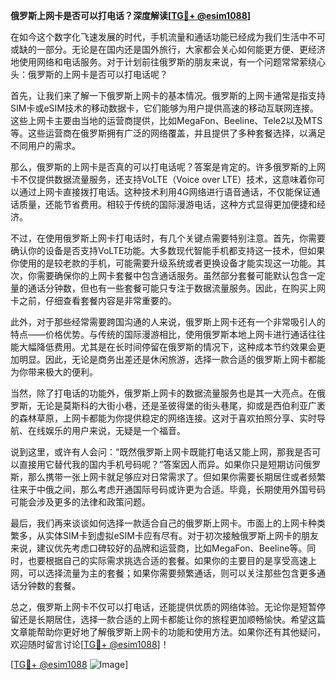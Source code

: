 **俄罗斯上网卡是否可以打电话？深度解读[[TG💪+ @esim1088](https://t.me/s/esim1088)]**

在如今这个数字化飞速发展的时代，手机流量和通话功能已经成为我们生活中不可或缺的一部分。无论是在国内还是国外旅行，大家都会关心如何能更方便、更经济地使用网络和电话服务。对于计划前往俄罗斯的朋友来说，有一个问题常常萦绕心头：俄罗斯的上网卡是否可以打电话呢？

首先，让我们来了解一下俄罗斯上网卡的基本情况。俄罗斯的上网卡通常是指支持SIM卡或eSIM技术的移动数据卡，它们能够为用户提供高速的移动互联网连接。这些上网卡主要由当地的运营商提供，比如MegaFon、Beeline、Tele2以及MTS等。这些运营商在俄罗斯拥有广泛的网络覆盖，并且提供了多种套餐选择，以满足不同用户的需求。

那么，俄罗斯的上网卡是否真的可以打电话呢？答案是肯定的。许多俄罗斯的上网卡不仅提供数据流量服务，还支持VoLTE（Voice over LTE）技术，这意味着你可以通过上网卡直接拨打电话。这种技术利用4G网络进行语音通话，不仅能保证通话质量，还能节省费用。相较于传统的国际漫游电话，这种方式显得更加便捷和经济。

不过，在使用俄罗斯上网卡打电话时，有几个关键点需要特别注意。首先，你需要确认你的设备是否支持VoLTE功能。大多数现代智能手机都支持这一技术，但如果你使用的是较老款的手机，可能需要升级系统或者更换设备才能实现这一功能。其次，你需要确保你的上网卡套餐中包含通话服务。虽然部分套餐可能默认包含一定量的通话分钟数，但也有一些套餐可能只专注于数据流量服务。因此，在购买上网卡之前，仔细查看套餐内容是非常重要的。

此外，对于那些经常需要跨国沟通的人来说，俄罗斯上网卡还有一个非常吸引人的特点——价格优势。与传统的国际漫游相比，使用俄罗斯本地上网卡进行通话往往能大幅降低费用。尤其是在长时间停留在俄罗斯的情况下，这种成本节约效果会更加明显。因此，无论是商务出差还是休闲旅游，选择一款合适的俄罗斯上网卡都能为你带来极大的便利。

当然，除了打电话的功能外，俄罗斯上网卡的数据流量服务也是其一大亮点。在俄罗斯，无论是莫斯科的大街小巷，还是圣彼得堡的街头巷尾，抑或是西伯利亚广袤的森林草原，上网卡都能为你提供稳定的网络连接。这对于喜欢拍照分享、实时导航、在线娱乐的用户来说，无疑是一个福音。

说到这里，或许有人会问：“既然俄罗斯上网卡既能打电话又能上网，那我是否可以直接用它替代我的国内手机号码呢？”答案因人而异。如果你只是短期访问俄罗斯，那么携带一张上网卡就足够应对日常需求了。但如果你需要长期居住或者频繁往来于中俄之间，那么考虑开通国际号码或许更为合适。毕竟，长期使用外国号码可能会涉及更多的法律和政策问题。

最后，我们再来谈谈如何选择一款适合自己的俄罗斯上网卡。市面上的上网卡种类繁多，从实体SIM卡到虚拟eSIM卡应有尽有。对于初次接触俄罗斯上网卡的朋友来说，建议优先考虑口碑较好的品牌和运营商，比如MegaFon、Beeline等。同时，也要根据自己的实际需求挑选合适的套餐。如果你的主要目的是享受高速上网，可以选择流量为主的套餐；如果你需要频繁通话，则可以关注那些包含更多通话分钟数的套餐。

总之，俄罗斯上网卡不仅可以打电话，还能提供优质的网络体验。无论你是短暂停留还是长期居住，选择一款合适的上网卡都能让你的旅程更加顺畅愉快。希望这篇文章能帮助你更好地了解俄罗斯上网卡的功能和使用方法。如果你还有其他疑问，欢迎随时留言讨论[[TG💪+ @esim1088](https://t.me/s/esim1088)]！

[[TG💪+ @esim1088](https://t.me/s/esim1088) ![Image](https://i.postimg.cc/4NQfJmqS/Snipaste-2025-05-13-00-14-12.png)]